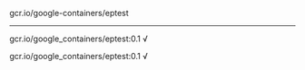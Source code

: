 gcr.io/google-containers/eptest 

----
gcr.io/google_containers/eptest:0.1 √

gcr.io/google_containers/eptest:0.1 √

